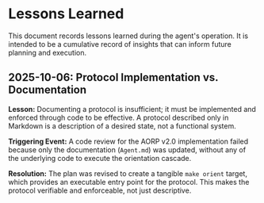 # Lessons Learned

This document records lessons learned during the agent's operation. It is intended to be a cumulative record of insights that can inform future planning and execution.

## 2025-10-06: Protocol Implementation vs. Documentation

**Lesson:** Documenting a protocol is insufficient; it must be implemented and enforced through code to be effective. A protocol described only in Markdown is a description of a desired state, not a functional system.

**Triggering Event:** A code review for the AORP v2.0 implementation failed because only the documentation (`Agent.md`) was updated, without any of the underlying code to execute the orientation cascade.

**Resolution:** The plan was revised to create a tangible `make orient` target, which provides an executable entry point for the protocol. This makes the protocol verifiable and enforceable, not just descriptive.